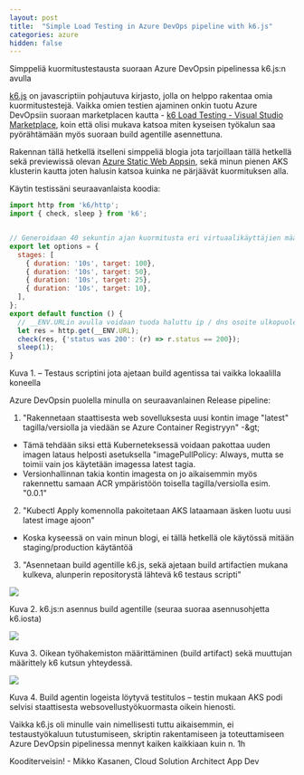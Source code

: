 ```yaml
---
layout: post
title:  "Simple Load Testing in Azure DevOps pipeline with k6.js"
categories: azure
hidden: false
---
```


Simppeliä kuormitustestausta suoraan Azure DevOpsin pipelinessa k6.js:n avulla

[k6.js](https://k6.io/) on javascriptiin pohjautuva kirjasto, jolla on helppo rakentaa omia kuormitustestejä. Vaikka omien testien ajaminen onkin tuotu Azure DevOpsiin suoraan marketplacen kautta - [k6 Load Testing - Visual Studio Marketplace](https://marketplace.visualstudio.com/items?itemName=k6.k6-load-test), koin että olisi mukava katsoa miten kyseisen työkalun saa pyörähtämään myös suoraan build agentille asennettuna.

Rakennan tällä hetkellä itselleni simppeliä blogia jota tarjoillaan tällä hetkellä sekä previewissä olevan [Azure Static Web Appsin](https://azure.microsoft.com/en-us/services/app-service/static/), sekä minun pienen AKS klusterin kautta joten halusin katsoa kuinka ne pärjäävät kuormituksen alla.

Käytin testissäni seuraavanlaista koodia:

```javascript
import http from 'k6/http';
import { check, sleep } from 'k6';


// Generoidaan 40 sekuntin ajan kuormitusta eri virtuaalikäyttäjien määrillä
export let options = {
  stages: [
    { duration: '10s', target: 100},
    { duration: '10s', target: 50},
    { duration: '10s', target: 25},
    { duration: '10s', target: 10},
  ],
};
export default function () {
  // __ENV.URLin avulla voidaan tuoda haluttu ip / dns osoite ulkopuolelta, esim. Azure DevOpsista
  let res = http.get(__ENV.URL);
  check(res, {'status was 200': (r) => r.status == 200});
  sleep(1);
}
```
Kuva 1. – Testaus scriptini jota ajetaan build agentissa tai vaikka lokaalilla koneella

Azure DevOpsin puolella minulla on seuraavanlainen Release pipeline:

1. &quot;Rakennetaan staattisesta web sovelluksesta uusi kontin image &quot;latest&quot; tagilla/versiolla ja viedään se Azure Container Registryyn&quot; -\&gt;
  - Tämä tehdään siksi että Kuberneteksessä voidaan pakottaa uuden imagen lataus helposti asetuksella &quot;imagePullPolicy: Always, mutta se toimii vain jos käytetään imagessa latest tagia.
  - Versionhallinnan takia kontin imagesta on jo aikaisemmin myös rakennettu samaan ACR ympäristöön toisella tagilla/versiolla esim. &quot;0.0.1&quot;
2. &quot;Kubectl Apply komennolla pakoitetaan AKS lataamaan äsken luotu uusi latest image ajoon&quot;
  - Koska kyseessä on vain minun blogi, ei tällä hetkellä ole käytössä mitään staging/production käytäntöä
3. &quot;Asennetaan build agentille k6.js, sekä ajetaan build artifactien mukana kulkeva, alunperin repositorystä lähtevä k6 testaus scripti&quot;

![](RackMultipart20210121-4-17bv2rc_html_c707f80f215a3488.png)

Kuva 2. k6.js:n asennus build agentille (seuraa suoraa asennusohjetta k6.iosta)

![](RackMultipart20210121-4-17bv2rc_html_d3ea31dacfa3b3f9.png)

Kuva 3. Oikean työhakemiston määrittäminen (build artifact) sekä muuttujan määrittely k6 kutsun yhteydessä.

![](RackMultipart20210121-4-17bv2rc_html_61e55071c9b806b3.png)

Kuva 4. Build agentin logeista löytyvä testitulos – testin mukaan AKS podi selvisi staattisesta websovellustyökuormasta oikein hienosti.

Vaikka k6.js oli minulle vain nimellisesti tuttu aikaisemmin, ei testaustyökaluun tutustumiseen, skriptin rakentamiseen ja toteuttamiseen Azure DevOpsin pipelinessa mennyt kaiken kaikkiaan kuin n. 1h

Kooditerveisin! - Mikko Kasanen, Cloud Solution Architect App Dev
